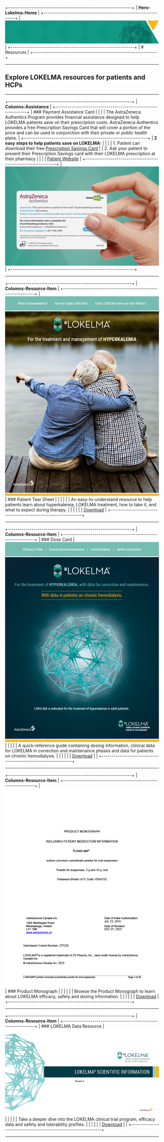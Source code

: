 +---------------------------------------------------------------+
| **Hero-Lokelma-Home**                                         |
+---------------------------------------------------------------+
| ![LOKELMA Resources Hero](./images/lokelma-hero-resources-bg.png) |
+---------------------------------------------------------------+
| # Resources                                                   |
+---------------------------------------------------------------+

---

## Explore LOKELMA resources for patients and HCPs

---

+---------------------------------------------------------------+
| **Columns-Assistance**                                        |
+---------------------------------------------------------------+
| ### Payment Assistance Card                                   |
|                                                               |
| The AstraZeneca Authentics Program provides financial assistance designed to help LOKELMA patients save on their prescription costs. AstraZeneca Authentics provides a free Prescription Savings Card that will cover a portion of the price and can be used in conjunction with their private or public health plans. |
+---------------------------------------------------------------+
| **2 easy steps to help patients save on LOKELMA:**           |
|                                                               |
| 1. Patient can download their free [Prescription Savings Card](https://AZAuthentics.ca) |
| 2. Ask your patient to present their Prescription Savings card with their LOKELMA prescription at their pharmacy |
|                                                               |
| [Patient Website](#)                                          |
+---------------------------------------------------------------+
| ![Payment Assistance Card](./images/payment-assistance-card.png) |
+---------------------------------------------------------------+

---

+---------------------------------------------------------------+
| **Columns-Resource-Item**                                     |
+---------------------------------------------------------------+
| ![Patient Tear Sheet](./images/patient-tear-sheet.png) | ### Patient Tear Sheet |
|                                                               |                        |
|                                                               | An easy-to-understand resource to help patients learn about hyperkalemia, LOKELMA treatment, how to take it, and what to expect during therapy. |
|                                                               |                        |
|                                                               | [Download](#)          |
+---------------------------------------------------------------+

---

+---------------------------------------------------------------+
| **Columns-Resource-Item**                                     |
+---------------------------------------------------------------+
| ### Dose Card                                                 | ![Dose Card](./images/dose-card.png) |
|                                                               |                        |
| A quick-reference guide containing dosing information, clinical data for LOKELMA in correction and maintenance phases and data for patients on chronic hemodialysis. | |
|                                                               |                        |
| [Download](#)                                                 |                        |
+---------------------------------------------------------------+

---

+---------------------------------------------------------------+
| **Columns-Resource-Item**                                     |
+---------------------------------------------------------------+
| ![Product Monograph](./images/product-monograph.png) | ### Product Monograph |
|                                                               |                       |
|                                                               | Browse the Product Monograph to learn about LOKELMA efficacy, safety and dosing information. |
|                                                               |                       |
|                                                               | [Download](#)         |
+---------------------------------------------------------------+

---

+---------------------------------------------------------------+
| **Columns-Resource-Item**                                     |
+---------------------------------------------------------------+
| ### LOKELMA Data Resource                                     | ![LOKELMA Data Resource](./images/data-resource.png) |
|                                                               |                       |
| Take a deeper dive into the LOKELMA clinical trial program, efficacy data and safety and tolerability profiles. | |
|                                                               |                       |
| [Download](#)                                                 |                       |
+---------------------------------------------------------------+

---
